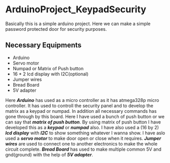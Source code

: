 # ArduinoProject_KeypadSecurity

Basically this is a simple arduino project. 
Here we can make a simple password protected door for security purposes.

## Necessary Equipments

- Arduino 
- Servo motor
- Numpad or Matrix of Push button
- 16 * 2 lcd display with I2C(optional)
- Jumper wires
- Bread Board
- 5V adapter


Here ***Arduino*** has used as a micro controller as it has atmega328p micro controller. It has used to controll the security panel and to develop the matrix as a keypad or numpad. In addition all necessary commands has gone through by this board.
Here I have used a bunch of push button or we can say that ***matrix of push button***. By using matrix of push button I have developed this as a ***keypad*** or ***numpad*** also. 
I have also used a (16 by 2) ***lcd display*** with ***I2C*** to show something whatever I wanna show.
I have aslo used a ***servo motor*** to make door open or close when it requires.
***Jumper wires*** are used to connect one to another electronics to make the whole circuit complete.
***Bread Board*** has used to make multiple common 5V and gnd(ground) with the help of ***5V adapter***.
